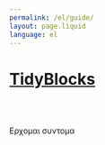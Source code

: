```yaml
---
permalink: /el/guide/
layout: page.liquid
language: el
---
```


<div id="guide_wrapper">

<div class="guide_lhs">
<h1><a href="../index.html">TidyBlocks</a></h1>

<br/>
<br/>

<p>Ερχομαι συντομα</p>

</div>
</div>
